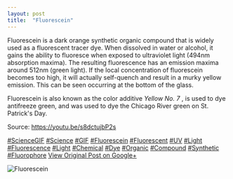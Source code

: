 ```yaml
---
layout: post
title:  "Fluorescein"
---
```


Fluorescein is a dark orange synthetic organic compound that is widely used as a fluorescent tracer dye. When dissolved in water or alcohol, it gains the ability to fluoresce when exposed to ultraviolet light (494nm absorption maxima). The resulting fluorescence has an emission maxima around 512nm (green light). If the local concentration of fluorescein becomes too high, it will actually self-quench and result in a murky yellow emission. This can be seen occurring at the bottom of the glass.  
  
Fluorescein is also known as the color additive _Yellow No. 7_ , is used to dye antifreeze green, and was used to dye the Chicago River green on St. Patrick's Day.   
  
Source: <https://youtu.be/s8dctujbP2s>  
  
[#ScienceGIF](https://plus.google.com/s/%23ScienceGIF/posts) [#Science](https://plus.google.com/s/%23Science/posts) [#GIF](https://plus.google.com/s/%23GIF/posts) [#Fluorescein](https://plus.google.com/s/%23Fluorescein/posts) [#Fluorescent](https://plus.google.com/s/%23Fluorescent/posts) [#UV](https://plus.google.com/s/%23UV/posts) [#Light](https://plus.google.com/s/%23Light/posts) [#Fluorescence](https://plus.google.com/s/%23Fluorescence/posts) [#Light](https://plus.google.com/s/%23Light/posts) [#Chemical](https://plus.google.com/s/%23Chemical/posts) [#Dye](https://plus.google.com/s/%23Dye/posts) [#Organic](https://plus.google.com/s/%23Organic/posts) [#Compound](https://plus.google.com/s/%23Compound/posts) [#Synthetic](https://plus.google.com/s/%23Synthetic/posts) [#Fluorophore](https://plus.google.com/s/%23Fluorophore/posts)
[View Original Post on Google+](https://plus.google.com/+ColinSullender/posts/SZspsP8XPDc)

![Fluorescein](/assets/img/2016-03-13-Fluorescein.gif)
